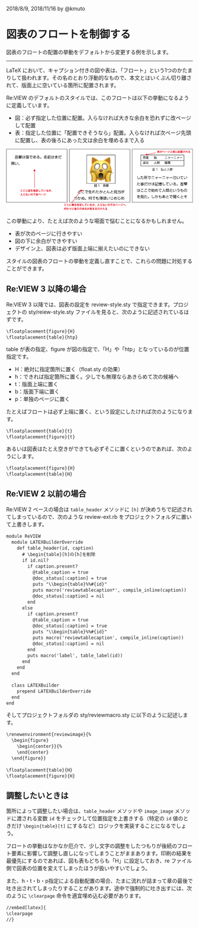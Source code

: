 2018/8/9, 2018/11/16 by @kmuto

# 図表のフロートを制御する

図表のフロートの配置の挙動をデフォルトから変更する例を示します。

----

LaTeX において、キャプション付きの図や表は、「フロート」という1つのかたまりして扱われます。その名のとおり浮動的なもので、本文とはいくぶん切り離されて、版面上に空いている箇所に配置されます。

Re:VIEW のデフォルトのスタイルでは、このフロートは以下の挙動になるように定義しています。

- 図：必ず指定した位置に配置。入らなければ大きな余白を恐れずに改ページして配置
- 表：指定した位置に「配置できそうなら」配置。入らなければ次ページ先頭に配置し、表の後ろにあった文は余白を埋めるまで入る

![Re:VIEWのデフォルトの図表配置ルール](images/flow1.png)

この挙動により、たとえば次のような場面で悩むことになるかもしれません。

- 表が次のページに行きやすい
- 図の下に余白ができやすい
- デザイン上、図表は必ず版面上端に揃えたいのにできない

スタイルの図表のフロートの挙動を定義し直すことで、これらの問題に対処することができます。

## Re:VIEW 3 以降の場合

Re:VIEW 3 以降では、図表の設定を review-style.sty で指定できます。プロジェクトの sty/reiew-style.sty ファイルを見ると、次のように記述されているはずです。

```
\floatplacement{figure}{H}
\floatplacement{table}{htp}
```

table が表の指定、figure が図の指定で、「H」や「htp」となっているのが位置指定です。

- H：絶対に指定箇所に置く（float.sty の効果）
- h：できれば指定箇所に置く。少しでも無理ならあきらめて次の候補へ
- t：版面上端に置く
- b：版面下端に置く
- p：単独のページに置く

たとえばフロートは必ず上端に置く、という設定にしたければ次のようになります。

```
\floatplacement{table}{t}
\floatplacement{figure}{t}
```

あるいは図表はたとえ空きができても必ずそこに置くというのであれば、次のようにします。

```
\floatplacement{figure}{H}
\floatplacement{table}{H}
```

## Re:VIEW 2 以前の場合

Re:VIEW 2 ベースの場合は `table_header` メソッドに `[h]` が決めうちで記述されてしまっているので、次のような review-ext.rb をプロジェクトフォルダに置いて上書きします。

```
module ReVIEW
  module LATEXBuilderOverride
    def table_header(id, caption)
      # \begin{table}[h]の[h]を削除
      if id.nil?
        if caption.present?
          @table_caption = true
          @doc_status[:caption] = true
          puts "\\begin{table}%%#{id}"
          puts macro('reviewtablecaption*', compile_inline(caption))
          @doc_status[:caption] = nil
        end
      else
        if caption.present?
          @table_caption = true
          @doc_status[:caption] = true
          puts "\\begin{table}%%#{id}"
          puts macro('reviewtablecaption', compile_inline(caption))
          @doc_status[:caption] = nil
        end
        puts macro('label', table_label(id))
      end
    end
  end

  class LATEXBuilder
    prepend LATEXBuilderOverride
  end
end
```

そしてプロジェクトフォルダの sty/reviewmacro.sty に以下のように記述します。

```
\renewenvironment{reviewimage}{%
  \begin{figure}
    \begin{center}}{%
    \end{center}
  \end{figure}}

\floatplacement{table}{H}
\floatplacement{figure}{H}
```

## 調整したいときは

箇所によって調整したい場合は、`table_header` メソッドや `image_image` メソッドに渡される変数 `id` をチェックして位置指定を上書きする（特定の `id` 値のときだけ `\begin{table}[t]` にするなど）ロジックを実装することになるでしょう。

フロートの挙動はなかなか厄介で、少し文字の調整をしたつもりが後続のフロート要素に影響して調整し直しになってしまうことがままあります。印刷の結果を最優先にするのであれば、図も表もどちらも「H」に設定しておき、re ファイル側で図表の位置を変えてしまったほうが扱いやすいでしょう。

また、h・t・b・p指定による自動配置の場合、たまに流れが詰まって章の最後で吐き出されてしまったりすることがあります。途中で強制的に吐き出すには、次のように `\clearpage` 命令を適宜埋め込む必要があります。

```
//embed[latex]{
\clearpage
//}
```
